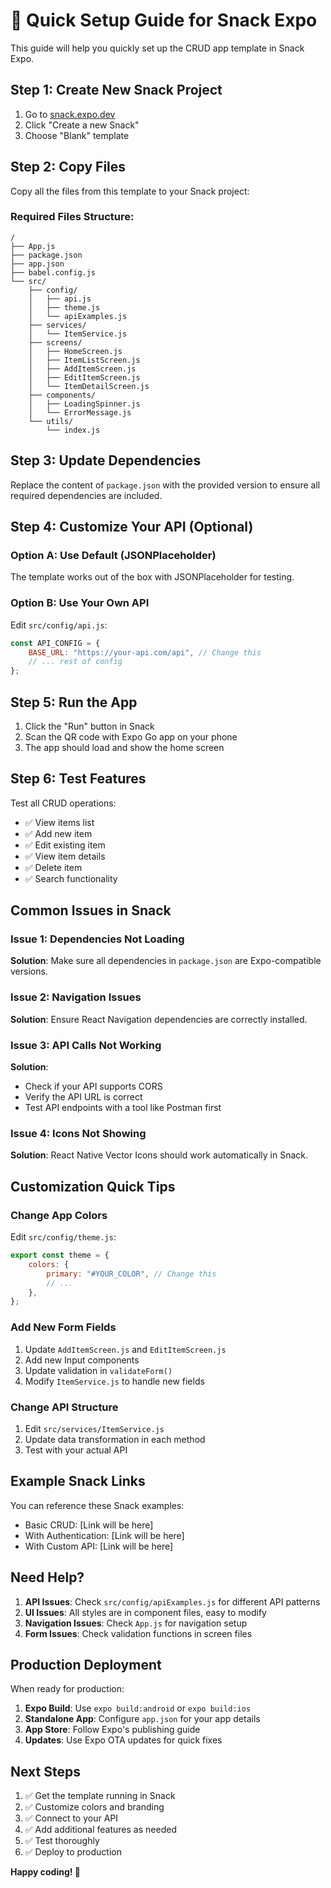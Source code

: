 # 🚀 Quick Setup Guide for Snack Expo

This guide will help you quickly set up the CRUD app template in Snack Expo.

## Step 1: Create New Snack Project

1. Go to [snack.expo.dev](https://snack.expo.dev)
2. Click "Create a new Snack"
3. Choose "Blank" template

## Step 2: Copy Files

Copy all the files from this template to your Snack project:

### Required Files Structure:

```
/
├── App.js
├── package.json
├── app.json
├── babel.config.js
└── src/
    ├── config/
    │   ├── api.js
    │   ├── theme.js
    │   └── apiExamples.js
    ├── services/
    │   └── ItemService.js
    ├── screens/
    │   ├── HomeScreen.js
    │   ├── ItemListScreen.js
    │   ├── AddItemScreen.js
    │   ├── EditItemScreen.js
    │   └── ItemDetailScreen.js
    ├── components/
    │   ├── LoadingSpinner.js
    │   └── ErrorMessage.js
    └── utils/
        └── index.js
```

## Step 3: Update Dependencies

Replace the content of `package.json` with the provided version to ensure all required dependencies are included.

## Step 4: Customize Your API (Optional)

### Option A: Use Default (JSONPlaceholder)

The template works out of the box with JSONPlaceholder for testing.

### Option B: Use Your Own API

Edit `src/config/api.js`:

```javascript
const API_CONFIG = {
	BASE_URL: "https://your-api.com/api", // Change this
	// ... rest of config
};
```

## Step 5: Run the App

1. Click the "Run" button in Snack
2. Scan the QR code with Expo Go app on your phone
3. The app should load and show the home screen

## Step 6: Test Features

Test all CRUD operations:

-   ✅ View items list
-   ✅ Add new item
-   ✅ Edit existing item
-   ✅ View item details
-   ✅ Delete item
-   ✅ Search functionality

## Common Issues in Snack

### Issue 1: Dependencies Not Loading

**Solution**: Make sure all dependencies in `package.json` are Expo-compatible versions.

### Issue 2: Navigation Issues

**Solution**: Ensure React Navigation dependencies are correctly installed.

### Issue 3: API Calls Not Working

**Solution**:

-   Check if your API supports CORS
-   Verify the API URL is correct
-   Test API endpoints with a tool like Postman first

### Issue 4: Icons Not Showing

**Solution**: React Native Vector Icons should work automatically in Snack.

## Customization Quick Tips

### Change App Colors

Edit `src/config/theme.js`:

```javascript
export const theme = {
	colors: {
		primary: "#YOUR_COLOR", // Change this
		// ...
	},
};
```

### Add New Form Fields

1. Update `AddItemScreen.js` and `EditItemScreen.js`
2. Add new Input components
3. Update validation in `validateForm()`
4. Modify `ItemService.js` to handle new fields

### Change API Structure

1. Edit `src/services/ItemService.js`
2. Update data transformation in each method
3. Test with your actual API

## Example Snack Links

You can reference these Snack examples:

-   Basic CRUD: [Link will be here]
-   With Authentication: [Link will be here]
-   With Custom API: [Link will be here]

## Need Help?

1. **API Issues**: Check `src/config/apiExamples.js` for different API patterns
2. **UI Issues**: All styles are in component files, easy to modify
3. **Navigation Issues**: Check `App.js` for navigation setup
4. **Form Issues**: Check validation functions in screen files

## Production Deployment

When ready for production:

1. **Expo Build**: Use `expo build:android` or `expo build:ios`
2. **Standalone App**: Configure `app.json` for your app details
3. **App Store**: Follow Expo's publishing guide
4. **Updates**: Use Expo OTA updates for quick fixes

## Next Steps

1. ✅ Get the template running in Snack
2. ✅ Customize colors and branding
3. ✅ Connect to your API
4. ✅ Add additional features as needed
5. ✅ Test thoroughly
6. ✅ Deploy to production

**Happy coding! 🎉**
